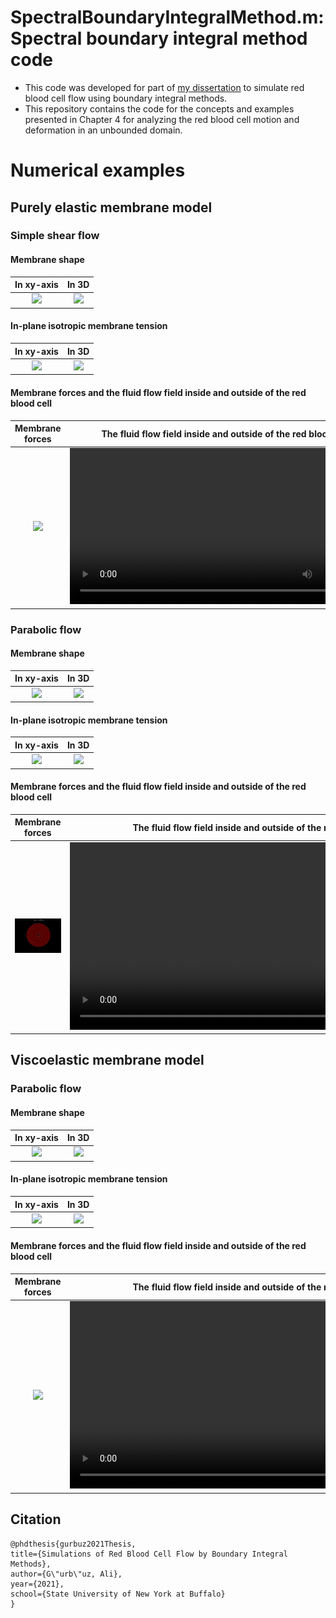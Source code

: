# SpectralBoundaryIntegralMethod.m: Spectral boundary integral method code

- This code was developed for part of [my dissertation](https://www.researchgate.net/publication/355033649_Simulations_of_Red_Blood_Cell_Flow_by_Boundary_Integral_Methods) to simulate red blood cell flow using boundary integral methods.
- This repository contains the code for the concepts and examples presented in Chapter 4 for analyzing the red blood cell motion and deformation in an unbounded domain.

# Numerical examples

## Purely elastic membrane model

### Simple shear flow

#### Membrane shape

| In xy-axis | In 3D |
| :-: | :-: |
|<img src="Results/ElasticRBC_Shear_N16/MembraneShapeElasticRBC_Shear_N16_xy.gif">|<img src="Results/ElasticRBC_Shear_N16/MembraneShapeElasticRBC_Shear_N16_3D.gif">|

#### In-plane isotropic membrane tension

| In xy-axis | In 3D |
| :-: | :-: |
|<img src="Results/ElasticRBC_Shear_N16/isotropicTensionElasticRBC_Shear_N16_xy.gif">|<img src="Results/ElasticRBC_Shear_N16/isotropicTensionElasticRBC_Shear_N16_3D.gif">|

#### Membrane forces and the fluid flow field inside and outside of the red blood cell

|Membrane forces | The fluid flow field inside and outside of the red blood cell|
| :-: | :-: |
|<img src="Results/ElasticRBC_Shear_N16/MembraneForcesProfileElasticRBC_Shear_N16_xy.gif" width="500">|<video src="https://user-images.githubusercontent.com/13091572/209028388-9f9fb88d-4f5b-4100-90b3-717cebe39da9.mp4" width="500" >|

### Parabolic flow

#### Membrane shape

| In xy-axis | In 3D |
| :-: | :-: |
|<img src="Results/ElasticRBC_Parabolic_N16/MembraneShapeElasticRBC_Parabolic_N16_xy.gif">|<img src="Results/ElasticRBC_Parabolic_N16/MembraneShapeElasticRBC_Parabolic_N16_3D.gif">|

#### In-plane isotropic membrane tension

| In xy-axis | In 3D |
| :-: | :-: |
|<img src="Results/ElasticRBC_Parabolic_N16/isotropicTensionElasticRBC_Parabolic_N16_xy.gif">|<img src="Results/ElasticRBC_Parabolic_N16/isotropicTensionElasticRBC_Parabolic_N16_3D.gif">|

#### Membrane forces and the fluid flow field inside and outside of the red blood cell

|Membrane forces | The fluid flow field inside and outside of the red blood cell|
| :-: | :-: |
|<img src="Results/ElasticRBC_Parabolic_N16/MembraneForcesProfileElasticRBC_Parabolic_N16_xy.gif" width="500">|<video src="https://user-images.githubusercontent.com/13091572/209022041-c561f04c-ca31-4d72-a89f-f6524374c075.mp4" width="600" >|

## Viscoelastic membrane model

### Parabolic flow

#### Membrane shape

| In xy-axis | In 3D |
| :-: | :-: |
|<img src="Results/MemViscosityRBC_Parabolic_N16/MembraneShapeMemViscosityRBC_Parabolic_N16_xy.gif">|<img src="Results/MemViscosityRBC_Parabolic_N16/MembraneShapeMemViscosityRBC_Parabolic_N16_3D.gif">|

#### In-plane isotropic membrane tension

| In xy-axis | In 3D |
| :-: | :-: |
|<img src="Results/MemViscosityRBC_Parabolic_N16/isotropicTensionMemViscosityRBC_Parabolic_N16_xy.gif">|<img src="Results/MemViscosityRBC_Parabolic_N16/isotropicTensionMemViscosityRBC_Parabolic_N16_3D.gif">|

#### Membrane forces and the fluid flow field inside and outside of the red blood cell

|Membrane forces | The fluid flow field inside and outside of the red blood cell|
| :-: | :-: |
|<img src="Results/MemViscosityRBC_Parabolic_N16/MembraneForcesProfileMemViscosityRBC_Parabolic_N16_xy.gif" width="500">|<video src="https://user-images.githubusercontent.com/13091572/209037857-2d97b21f-55fd-42d1-8d96-dc1168a5cae4.mp4" width="600" >|

## Citation

    @phdthesis{gurbuz2021Thesis,
    title={Simulations of Red Blood Cell Flow by Boundary Integral Methods},
    author={G\"urb\"uz, Ali},
    year={2021},
    school={State University of New York at Buffalo}
    }
